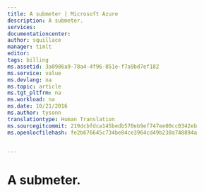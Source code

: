 ```yaml
---
title: A submeter | Microsoft Azure
description: A submeter.
services: 
documentationcenter: 
author: squillace
manager: timlt
editor: 
tags: billing
ms.assetid: 3a8986a9-78a4-4f96-851e-f7a9bd7ef182
ms.service: value
ms.devlang: na
ms.topic: article
ms.tgt_pltfrm: na
ms.workload: na
ms.date: 10/21/2016
ms.author: tysonn
translationtype: Human Translation
ms.sourcegitcommit: 219dcbfdca145bedb570eb9ef747ee00cc0342eb
ms.openlocfilehash: fe2b676645c734be84ce3964cd49b230a748894a


---
```

# <a name="to-be-submitted"></a>A submeter.



<!--HONumber=Nov16_HO2-->


